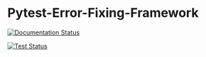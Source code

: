 # Pytest-Error-Fixing-Framework
 
[![Documentation Status](https://github.com/ImmortalDemonGod/Pytest-Error-Fixing-Framework/actions/workflows/deploy.yml/badge.svg)](https://github.com/ImmortalDemonGod/Pytest-Error-Fixing-Framework/actions/workflows/deploy.yml)

[![Test Status](https://github.com/ImmortalDemonGod/Pytest-Error-Fixing-Framework/actions/workflows/test.yml/badge.svg)](https://github.com/ImmortalDemonGod/Pytest-Error-Fixing-Framework/actions/workflows/test.yml)
